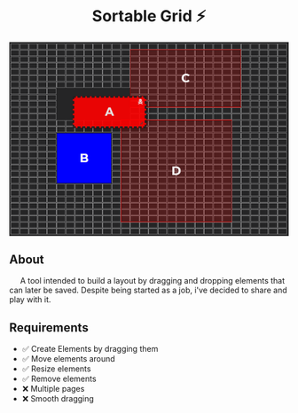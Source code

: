 <h1 align="center">Sortable Grid ⚡</h1>

<p align="center">
<img align="center" src="https://github.com/saymow/sortable-grid/blob/master/.github/sg-example.PNG?raw=true"></img>
</p>

## About

<p>&nbsp;&nbsp;&nbsp;&nbsp; A tool intended to build a layout by dragging and dropping elements that can later be saved. Despite being started as a job, i've decided to share and play with it.</p>

## Requirements

- ✅ Create Elements by dragging them
- ✅ Move elements around
- ✅ Resize elements 
- ✅ Remove elements 
- ❌ Multiple pages
- ❌ Smooth dragging
